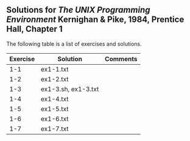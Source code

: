 ## Solutions for _The UNIX Programming Environment_ Kernighan & Pike, 1984, Prentice Hall, Chapter 1

The following table is a list of exercises and solutions.

|Exercise|Solution|Comments|
|--------|--------|--------|
|1-1     | ex1-1.txt |        |
|1-2     | ex1-2.txt |        |
|1-3     | ex1-3.sh, ex1-3.txt |        |
|1-4     | ex1-4.txt |        |
|1-5     | ex1-5.txt |        |
|1-6     | ex1-6.txt |        |
|1-7     | ex1-7.txt |        |

